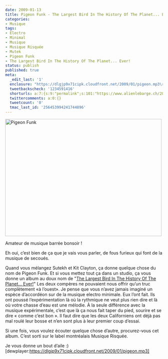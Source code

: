```yaml
---
date: 2009-01-13
title: Pigeon Funk - The Largest Bird In The History Of The Planet... Ever!
categories:
- Musique
tags:
- Electro
- Minimal
- Musique
- Musique Risquée
- Mutek
- Pigeon Funk
- The Largest Bird In The History Of The Planet... Ever!
status: publish
published: true
meta:
  _edit_last: '1'
  enclosure: "https://dlgjp9x71cipk.cloudfront.net/2009/01/pigeon.mp3\r\n4215327\r\naudio/mpeg\r\n"
  tweetbackscheck: '1234591416'
  shorturls: a:7:{s:9:"permalink";s:101:"https://www.alienlebarge.ch/2009/01/13/pigeon-funk-the-largest-bird-in-the-history-of-the-planet-ever/";s:7:"tinyurl";s:25:"https://tinyurl.com/cratnv";s:4:"isgd";s:17:"https://is.gd/ikic";s:5:"bitly";s:18:"https://bit.ly/TiQB";s:5:"snipr";s:22:"https://snipr.com/b9xzp";s:5:"snurl";s:22:"https://snurl.com/b9xzp";s:7:"snipurl";s:24:"https://snipurl.com/b9xzp";}
  twittercomments: a:0:{}
  tweetcount: '0'
  tmac_last_id: '256453994241744896'
---
```

<img class="alignnone size-full wp-image-967" title="Pigeon Funk" src="https://dlgjp9x71cipk.cloudfront.net/2009/01/pigeon.jpg" alt="Pigeon Funk" width="500" height="375" />

Amateur de musique barrée bonsoir !

Eh oui, c’est bien de ça que je vais vous parler, de fous furieux qui font de la musique de secoués.

Quand vous mélangez Sutekh et Kit Clayton, ça donne quelque chose du nom de Pigeon Funk. Et si vous mettez tout ça dans un studio, ça vous donne un album au doux nom de "<a title="Sur DiscoGS" href="https://dlgjp9x71cipk.cloudfront.net/2009/01/pigeon.mp3">The Largest Bird In The History Of The Planet... Ever!</a>"
Les deux compères ne pouvaient nous offrir qu’un truc complètement «à l’ouest». Je pense que vous n’avez jamais imaginé un espèce d’accordéon sur de la musique electro minimale. Eux l’ont fait. Ils ont poussé l’expérimentation là où la rythmique ne veut plus rien dire et là où votre chasse d’eau est une mélodie. À la seule différence avec la musique expérimentale, c’est que là ça nous fait taper du pied, sourire et se dire « comme c’est bon ». Il faut dire que les deux Californiens ont déjà pas mal roulé leur bosse et n’en sont plus à leur premier coup d’essai.

Si une fois, vous voulez écouter quelque chose d’autre, procurez-vous cet album. C’est sorti sur le label montréalais Musique Risquée.

Je vous donne un bout d’aile :)
[dewplayer:https://dlgjp9x71cipk.cloudfront.net/2009/01/pigeon.mp3]

